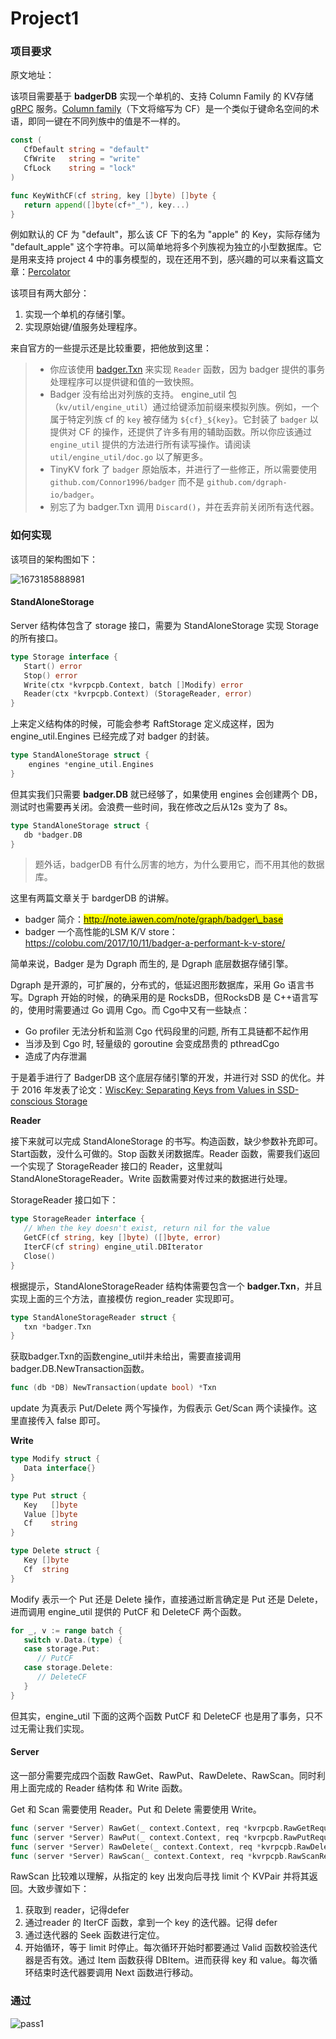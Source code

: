# Project1

### 项目要求

原文地址：



该项目需要基于 **badgerDB** 实现一个单机的、支持 Column Family 的 KV存储 [gRPC](https://grpc.io/docs/guides/) 服务。[Column family](https://en.wikipedia.org/wiki/Standard\_column\_family)（下文将缩写为 CF）是一个类似于键命名空间的术语，即同一键在不同列族中的值是不一样的。

```go
const (
   CfDefault string = "default"
   CfWrite   string = "write"
   CfLock    string = "lock"
)

func KeyWithCF(cf string, key []byte) []byte {
   return append([]byte(cf+"_"), key...)
}
```

例如默认的 CF 为 "default"，那么该 CF 下的名为 "apple" 的 Key，实际存储为 "default\_apple" 这个字符串。可以简单地将多个列族视为独立的小型数据库。它是用来支持 project 4 中的事务模型的，现在还用不到，感兴趣的可以来看这篇文章：[Percolator](https://tidb.net/blog/b6d840f2?utm\_source=tidb-community\&utm\_medium=referral\&utm\_campaign=repost)

该项目有两大部分：

1. 实现一个单机的存储引擎。
2. 实现原始键/值服务处理程序。

来自官方的一些提示还是比较重要，把他放到这里：

> * 你应该使用 [badger.Txn](https://godoc.org/github.com/dgraph-io/badger#Txn) 来实现 `Reader` 函数，因为 badger 提供的事务处理程序可以提供键和值的一致快照。
> * Badger 没有给出对列族的支持。 engine\_util 包（`kv/util/engine_util`）通过给键添加前缀来模拟列族。例如，一个属于特定列族 cf 的 `key` 被存储为 `${cf}_${key}`。它封装了 `badger` 以提供对 CF 的操作，还提供了许多有用的辅助函数。所以你应该通过 `engine_util` 提供的方法进行所有读写操作。请阅读 `util/engine_util/doc.go` 以了解更多。
> * TinyKV fork 了 `badger` 原始版本，并进行了一些修正，所以需要使用 `github.com/Connor1996/badger` 而不是 `github.com/dgraph-io/badger`。
> * 别忘了为 badger.Txn 调用 `Discard()`，并在丢弃前关闭所有迭代器。

### 如何实现

该项目的架构图如下：

![1673185888981](https://cdn.staticaly.com/gh/yi-ge-dian/blog-image-hosting@master/TinyKV/1673185888981.4beu8728fta0.webp)

#### StandAloneStorage

Server 结构体包含了 storage 接口，需要为 StandAloneStorage 实现 Storage 的所有接口。

```go
type Storage interface {
   Start() error
   Stop() error
   Write(ctx *kvrpcpb.Context, batch []Modify) error
   Reader(ctx *kvrpcpb.Context) (StorageReader, error)
}
```

上来定义结构体的时候，可能会参考 RaftStorage 定义成这样，因为 engine\_util.Engines 已经完成了对 badger 的封装。

```go
type StandAloneStorage struct {
	engines *engine_util.Engines
}
```

但其实我们只需要 **badger.DB** 就已经够了，如果使用 engines 会创建两个 DB，测试时也需要再关闭。会浪费一些时间，我在修改之后从12s 变为了 8s。

```go
type StandAloneStorage struct {
   db *badger.DB
}
```

> 题外话，badgerDB 有什么厉害的地方，为什么要用它，而不用其他的数据库。

这里有两篇文章关于 bardgerDB 的讲解。

* badger 简介：<mark style="color:blue;">http://note.iawen.com/note/graph/badger\_base</mark>
* badger 一个高性能的LSM K/V store：https://colobu.com/2017/10/11/badger-a-performant-k-v-store/

简单来说，Badger 是为 Dgraph 而生的, 是 Dgraph 底层数据存储引擎。

Dgraph 是开源的，可扩展的，分布式的，低延迟图形数据库，采用 Go 语言书写。Dgraph 开始的时候，的确采用的是 RocksDB，但RocksDB 是 C++语言写的，使用时需要通过 Go 调用 Cgo。而 Cgo中又有一些缺点：

* Go profiler 无法分析和监测 Cgo 代码段里的问题, 所有工具链都不起作用
* 当涉及到 Cgo 时, 轻量级的 goroutine 会变成昂贵的 pthreadCgo
* 造成了内存泄漏

于是着手进行了 BadgerDB 这个底层存储引擎的开发，并进行对 SSD 的优化。并于 2016 年发表了论文：[WiscKey: Separating Keys from Values in SSD-conscious Storage](https://www.usenix.org/system/files/conference/fast16/fast16-papers-lu.pdf)

**Reader**

接下来就可以完成 StandAloneStorage 的书写。构造函数，缺少参数补充即可。Start函数，没什么可做的。Stop 函数关闭数据库。Reader 函数，需要我们返回一个实现了 StorageReader 接口的 Reader，这里就叫 StandAloneStorageReader。Write 函数需要对传过来的数据进行处理。

StorageReader 接口如下：

```go
type StorageReader interface {
   // When the key doesn't exist, return nil for the value
   GetCF(cf string, key []byte) ([]byte, error)
   IterCF(cf string) engine_util.DBIterator
   Close()
}
```

根据提示，StandAloneStorageReader 结构体需要包含一个 **badger.Txn**，并且实现上面的三个方法，直接模仿 region\_reader 实现即可。

```go
type StandAloneStorageReader struct {
   txn *badger.Txn
}
```

获取badger.Txn的函数engine\_util并未给出，需要直接调用badger.DB.NewTransaction函数。

```go
func (db *DB) NewTransaction(update bool) *Txn
```

update 为真表示 Put/Delete 两个写操作，为假表示 Get/Scan 两个读操作。这里直接传入 false 即可。

**Write**

```go
type Modify struct {
   Data interface{}
}

type Put struct {
   Key   []byte
   Value []byte
   Cf    string
}

type Delete struct {
   Key []byte
   Cf  string
}
```

Modify 表示一个 Put 还是 Delete 操作，直接通过断言确定是 Put 还是 Delete，进而调用 engine\_util 提供的 PutCF 和 DeleteCF 两个函数。

```go
for _, v := range batch {
   switch v.Data.(type) {
   case storage.Put:
      // PutCF
   case storage.Delete:
      // DeleteCF
   }
}
```

但其实，engine\_util 下面的这两个函数 PutCF 和 DeleteCF 也是用了事务，只不过无需让我们实现。

#### Server

这一部分需要完成四个函数 RawGet、RawPut、RawDelete、RawScan。同时利用上面完成的 Reader 结构体 和 Write 函数。

Get 和 Scan 需要使用 Reader。Put 和 Delete 需要使用 Write。

```go
func (server *Server) RawGet(_ context.Context, req *kvrpcpb.RawGetRequest) (*kvrpcpb.RawGetResponse, error)
func (server *Server) RawPut(_ context.Context, req *kvrpcpb.RawPutRequest) (*kvrpcpb.RawPutResponse, error)
func (server *Server) RawDelete(_ context.Context, req *kvrpcpb.RawDeleteRequest) (*kvrpcpb.RawDeleteResponse, error)
func (server *Server) RawScan(_ context.Context, req *kvrpcpb.RawScanRequest) (*kvrpcpb.RawScanResponse, error)
```

RawScan 比较难以理解，从指定的 key 出发向后寻找 limit 个 KVPair 并将其返回。大致步骤如下：

1. 获取到 reader，记得defer
2. 通过reader 的 IterCF 函数，拿到一个 key 的迭代器。记得 defer
3. 通过迭代器的 Seek 函数进行定位。
4. 开始循环，等于 limit 时停止。每次循环开始时都要通过 Valid 函数校验迭代器是否有效。通过 Item 函数获得 DBItem。进而获得 key 和 value。每次循环结束时迭代器要调用 Next 函数进行移动。

### 通过

![pass1](https://cdn.staticaly.com/gh/yi-ge-dian/blog-image-hosting@master/TinyKV/pass1.13qsot4dpva8.webp)
